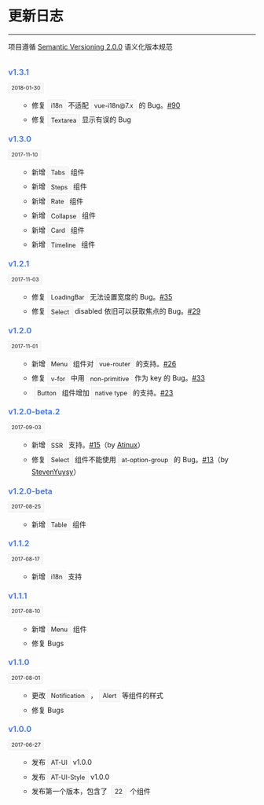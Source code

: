 
# 更新日志

----

项目遵循 [Semantic Versioning 2.0.0](http://semver.org/lang/zh-CN/) 语义化版本规范

<div class="row changelog">
  <at-timeline>
    <at-timeline-item>
      <p class="head">v1.3.1</p>
      <p class="time"><span>2018-01-30</span></p>
      <ul class="content">
        <li>修复<span>i18n</span>不适配<span>vue-i18n@7.x</span>的 Bug。<a href="https://github.com/AT-UI/at-ui/issues/90">#90</a></li>
        <li>修复<span>Textarea</span>显示有误的 Bug</li>
      </ul>
    </at-timeline-item>
    <at-timeline-item color="red">
      <i slot="dot" class="icon icon-award"></i>
      <p class="head">v1.3.0</p>
      <p class="time"><span>2017-11-10</span></p>
      <ul class="content">
        <li>新增<span>Tabs</span>组件</li>
        <li>新增<span>Steps</span>组件</li>
        <li>新增<span>Rate</span>组件</li>
        <li>新增<span>Collapse</span>组件</li>
        <li>新增<span>Card</span>组件</li>
        <li>新增<span>Timeline</span>组件</li>
      </ul>
    </at-timeline-item>
    <at-timeline-item>
      <p class="head">v1.2.1</p>
      <p class="time"><span>2017-11-03</span></p>
      <ul class="content">
        <li>修复<span>LoadingBar</span>无法设置宽度的 Bug。<a href="https://github.com/AT-UI/at-ui/issues/35">#35</a></li>
        <li>修复<span>Select</span>disabled 依旧可以获取焦点的 Bug。<a href="https://github.com/AT-UI/at-ui/issues/29">#29</a></li>
      </ul>
    </at-timeline-item>
    <at-timeline-item color="red">
      <i slot="dot" class="icon icon-award"></i>
      <p class="head">v1.2.0</p>
      <p class="time"><span>2017-11-01</span></p>
      <ul class="content">
        <li>新增<span>Menu</span>组件对<span>vue-router</span>的支持。<a href="https://github.com/AT-UI/at-ui/issues/26">#26</a></li>
        <li>修复<span>v-for</span>中用<span>non-primitive</span>作为 key 的 Bug。<a href="https://github.com/AT-UI/at-ui/issues/33">#33</a></li>
        <li><span>Button</span>组件增加<span>native type</span>的支持。<a href="https://github.com/AT-UI/at-ui/issues/23">#23</a></li>
      </ul>
    </at-timeline-item>
    <at-timeline-item>
      <p class="head">v1.2.0-beta.2</p>
      <p class="time"><span>2017-09-03</span></p>
      <ul class="content">
        <li>新增<span>SSR</span>支持。<a href="https://github.com/AT-UI/at-ui/issues/15">#15</a>（by <a href="https://github.com/Atinux">Atinux</a>）</li>
        <li>修复<span>Select</span>组件不能使用<span>at-option-group</span>的 Bug。<a href="https://github.com/AT-UI/at-ui/issues/13">#13</a>（by <a href="https://github.com/StevenYuysy">StevenYuysy</a>）</li>
      </ul>
    </at-timeline-item>
    <at-timeline-item>
      <p class="head">v1.2.0-beta</p>
      <p class="time"><span>2017-08-25</span></p>
      <ul class="content">
        <li>新增<span>Table</span>组件</li>
      </ul>
    </at-timeline-item>
    <at-timeline-item>
      <p class="head">v1.1.2</p>
      <p class="time"><span>2017-08-17</span></p>
      <ul class="content">
        <li>新增<span>i18n</span>支持</li>
      </ul>
    </at-timeline-item>
    <at-timeline-item>
      <p class="head">v1.1.1</p>
      <p class="time"><span>2017-08-10</span></p>
      <ul class="content">
        <li>新增<span>Menu</span>组件</li>
        <li>修复 Bugs</li>
      </ul>
    </at-timeline-item>
    <at-timeline-item color="red">
      <i slot="dot" class="icon icon-award"></i>
      <p class="head">v1.1.0</p>
      <p class="time"><span>2017-08-01</span></p>
      <ul class="content">
        <li>更改<span>Notification</span>，<span>Alert</span>等组件的样式</li>
        <li>修复 Bugs</li>
      </ul>
    </at-timeline-item>
    <at-timeline-item color="red">
      <i slot="dot" class="icon icon-award"></i>
      <p class="head">v1.0.0</p>
      <p class="time"><span>2017-06-27</span></p>
      <ul class="content">
        <li>发布<span>AT-UI</span>v1.0.0</li>
        <li>发布<span>AT-UI-Style</span>v1.0.0</li>
        <li>发布第一个版本，包含了 <span>22</span> 个组件</li>
      </ul>
    </at-timeline-item>
  </at-timeline>
</div>

<style  scoped>
.changelog {
  margin: 32px 0;

  span {
    padding: .3em .5em;
    margin: 0 4px;
    font-size: .9em;
    vertical-align: middle;
    border: 1px solid #ECECEC;
    border-radius: 2px;
    background-color: #F7F7F7;
  }
  .head {
    margin-bottom: 16px;
    color: #4F7DE2;
    font-size: 16px;
    font-weight: bold;
  }
  .time {
    margin: 16px 0;
    font-size: 12px;

    span {
      margin: 0;
    }
  }
  .content {
    li {
      margin: 4px 0;
      margin-left: 24px;
      list-style-type: circle;
      font-size: 14px;
      line-height: 1.8;
    }
  }
}
</style>

